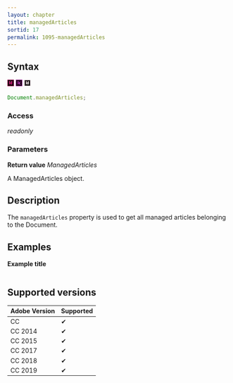 ```yaml
---
layout: chapter
title: managedArticles
sortid: 17
permalink: 1095-managedArticles
---
```

## Syntax

![](../../images/indesign.png "InDesign") ![](../../images/incopy.png "InCopy") ![](../../images/indesignserver.png "InDesign Server")
```javascript
Document.managedArticles;
```

### Access

*readonly*

### Parameters

**Return value** *ManagedArticles*

A ManagedArticles object.

## Description

The `managedArticles` property is used to get all managed articles belonging to the Document.

## Examples

**Example title**

```javascript
```

## Supported versions

| Adobe Version | Supported |
|---------------|---------|
| CC            | ✔       |
| CC 2014       | ✔       |
| CC 2015       | ✔       |
| CC 2017       | ✔       |
| CC 2018       | ✔       |
| CC 2019       | ✔       |